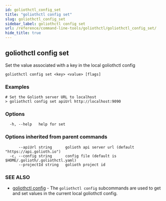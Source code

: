 ```yaml
---
id: goliothctl_config_set
title: "goliothctl config set"
slug: goliothctl_config_set
sidebar_label: goliothctl config set
url: /reference/command-line-tools/goliothctl/goliothctl_config_set/
hide_title: true
---
```

## goliothctl config set

Set the value associated with a key in the local goliothctl config

```
goliothctl config set <key> <value> [flags]
```

### Examples

```
# Set the Golioth server URL to localhost
> goliothctl config set apiUrl http://localhost:9090
```

### Options

```
  -h, --help   help for set
```

### Options inherited from parent commands

```
      --apiUrl string      golioth api server url (default "https://api.golioth.io")
  -c, --config string      config file (default is $HOME/.golioth/.goliothctl.yaml)
      --projectId string   golioth project id
```

### SEE ALSO

* [goliothctl config](/reference/command-line-tools/goliothctl/goliothctl_config)	 - The `goliothctl config` subcommands are used to get and set values in the current local goliothctl config.

